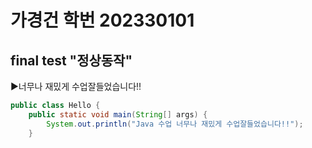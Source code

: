 # 가경건 학번 202330101


## final test "정상동작"


▶너무나 재밌게 수업잘들었습니다!!


```java
public class Hello {
    public static void main(String[] args) {
        System.out.println("Java 수업 너무나 재밌게 수업잘들었습니다!!");
    }
```